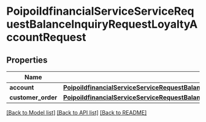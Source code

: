 # PoipoiIdfinancialServiceServiceRequestBalanceInquiryRequestLoyaltyAccountRequest

## Properties
Name | Type | Description | Notes
------------ | ------------- | ------------- | -------------
**account** | [**PoipoiIdfinancialServiceServiceRequestBalanceInquiryRequestLoyaltyAccountRequestAccount**](PoipoiIdfinancialServiceServiceRequestBalanceInquiryRequestLoyaltyAccountRequestAccount.md) |  | [optional] 
**customer_order** | [**PoipoiIdfinancialServiceServiceRequestBalanceInquiryRequestLoyaltyAccountRequestCustomerOrder**](PoipoiIdfinancialServiceServiceRequestBalanceInquiryRequestLoyaltyAccountRequestCustomerOrder.md) |  | [optional] 

[[Back to Model list]](../README.md#documentation-for-models) [[Back to API list]](../README.md#documentation-for-api-endpoints) [[Back to README]](../README.md)

